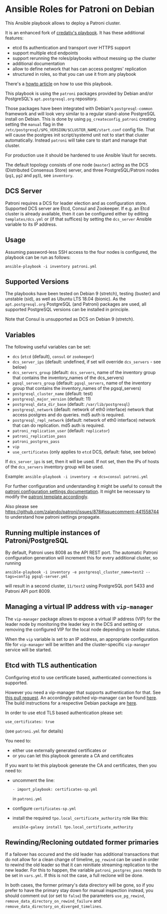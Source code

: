 Ansible Roles for Patroni on Debian
===================================

This Ansible playbook allows to deploy a Patroni cluster.

It is an enhanced fork of [credativ's playbook](https://github.com/credativ/ansible-playbook-patroni-debian).
It has these additional features:

* etcd tls authentication and transport over HTTPS support
* support multiple etcd endpoints
* support rerunning the roles/playbooks without messing up the cluster
* additional documentation
* allow to define network that has can access postgres' replication
* structured in roles, so that you can use it from any playbook

There's a [howto article](https://www.credativ.com/blog/integrating-patroni-debian)
on how to use this playbook.

This playbook is using the `patroni` packages provided by Debian and/or
PostgreSQL's `apt.postgresql.org` repository.

Those packages have been integrated with Debian's `postgresql-common`
framework and will look very similar to a regular stand-alone PostgreSQL
install on Debian. This is done by using `pg_createconfig_patroni` creating
setting the `manual` flag in the `/etc/postgresql/$PG_VERSION/$CLUSTER_NAME/start.conf`
config file. That will cause the postgres init script/systemd unit not to
start that cluster automatically. Instead `patroni` will take care to start
and manage that cluster.

For production use it should be hardened to use Ansible Vault for secrets.

The default topology consists of one node (`master`) acting as the DCS
(Distributed Consensus Store) server, and three PostgreSQL/Patroni nodes
(`pg1`, `pg2` and `pg3`), see `inventory`.

DCS Server
----------

Patroni requires a DCS for leader election and as configuration store.
Supported DCS server are Etcd, Consul and Zookeeper. If e.g. an Etcd cluster is
already available, then it can be configured either by editing
`templates/dcs.yml` or (if that suffices) by setting the `dcs_server` Ansible
variable to its IP address.

Usage
-----

Assuming password-less SSH access to the four nodes is configured, the playbook
can be run as follows:

```
ansible-playbook -i inventory patroni.yml
```

Supported Versions
------------------

The playbooks have been tested on Debian 9 (stretch), testing (buster) and
unstable (sid), as well as Ubuntu LTS 18.04 (bionic). As the
`apt.postgresql.org` PostgreSQL (and Patroni) packages are used, all supported
PostgreSQL versions can be installed in principle.

Note that Consul is unsupported as DCS on Debian 9 (stretch).
 
Variables
---------

The following useful variables can be set: 

 * `dcs` (`etcd` (default), `consul` or `zookeeper`)
 * `dcs_server_ips` (default: undefined, if set will override `dcs_servers` - see below)
 * `dcs_servers_group` (default: `dcs_servers`, name of the inventory group that contains
   the inventory\_names of the dcs\_servers)
 * `pgsql_servers_group` (default: `pgsql_servers`, name of the inventory group that contains
   the inventory\_names of the pgsql\_servers)
 * `postgresql_cluster_name` (default: test)
 * `postgresql_major_version` (default: 11)
 * `postgresql_data_dir_base` (default: `/var/lib/postgresql`)
 * `postgresql_network` (default: network of eth0 interface)
   network that access postgres and do queries. md5 auth is required.
 * `postgresql_repl_network` (default: network of eth0 interface)
   network that can do replication. md5 auth is required.
 * `patroni_replication_user` (default: `replicator`)
 * `patroni_replication_pass`
 * `patroni_postgres_pass`
 * `vip`
 * `use_certificates` (only applies to `etcd` DCS, default: false, see below)

If `dcs_server_ips` is set, then it will be used. If not set, then the IPs of
hosts of the `dcs_servers` inventory group will be used.

Example: `ansible-playbook -i inventory -e dcs=consul patroni.yml`

For further configuration and understanding it might be useful to consult
the [patroni configuration settings documentation](https://github.com/zalando/patroni/blob/master/docs/SETTINGS.rst).
It might be necessary to modify the [patroni template accordingly](templates/config.yml.in).

Also please see https://github.com/zalando/patroni/issues/878#issuecomment-441558744 to
understand how patroni settings propagate.

Running multiple instances of Patroni/PostgreSQL
------------------------------------------------

By default, Patroni uses 8008 as the API REST port. The automatic Patroni
configuration generation will increment this for every additional cluster, so
running

```
ansible-playbook -i inventory -e postgresql_cluster_name=test2 --tags=config pgsql-server.yml
```

will result in a second cluster, `11/test2` using PostgreSQL port 5433 and
Patroni API port 8009.

Managing a virtual IP address with `vip-manager`
------------------------------------------------

The `vip-manager` package allows to expose a virtual IP address (VIP) for the
leader node by monitoring the leader key in the DCS and setting or removing the
configured VIP for the local node depending on leader status.

When the `vip` variable is set to an IP address, an appropriate configuration
file for `vip-manager` will be written and the cluster-specific `vip-manager`
service will be started.

Etcd with TLS authentication
----------------------------

Configuring etcd to use certificate based, authenticated connections is
supported.

However you need a vip-manager that supports authentication for that. See
[this pull request](https://github.com/cybertec-postgresql/vip-manager/pull/28).
An accordingly patched vip-manager can be found
[here](https://github.com/tpo/vip-manager/tree/tpo-master). The build
instructions for a respective Debian package are
[here](https://salsa.debian.org/tpo/vip-manager/-/blob/master/README.build.debian).

In order to use etcd TLS based authentication please set:

    use_certificates: true

(see `patroni.yml` for details)

You need to:

* either use externally generated certificates or
* or you can let this playbook generate a CA and certificates

If you want to let this playbook generate the CA and certificates, then
you need to:

* uncomment the line:
  
      - import_playbook: certificates-sp.yml

  in `patroni.yml`

* configure `certificates-sp.yml`

* install the required `tpo.local_certificate_authority` role like this:

      ansible-galaxy install tpo.local_certificate_authority

Rewinding/Recloning outdated former primaries
---------------------------------------------

If a failover has occured and the old leader has additional transactions that
do not allow for a clean change of timeline, `pg_rewind` can be  used in order
to rewind the old leader so that it can reinitiate streaming replication to the
new leader.  For this to happen, the variable `patroni_postgres_pass` needs to
be set in `vars.yml`.  If this is not the case, a full reclone will be done.

In both cases, the former primary's data directory will be gone, so if you
prefer to have the primary stay down for manual inspection instead, you should
comment out (or set to `false`) the parameters `use_pg_rewind`,
`remove_data_directory_on_rewind_failure` and
`remove_data_directory_on_diverged_timelines`.

